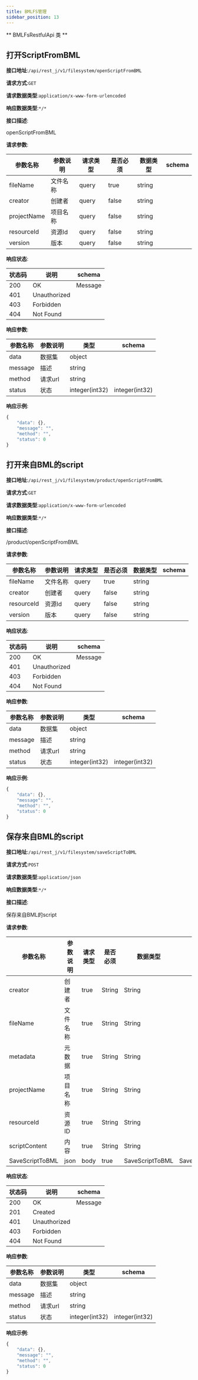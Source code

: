 ```yaml
---
title: BMLFS管理
sidebar_position: 13
---
```

** BMLFsRestfulApi 类 **



## 打开ScriptFromBML


**接口地址**:`/api/rest_j/v1/filesystem/openScriptFromBML`


**请求方式**:`GET`


**请求数据类型**:`application/x-www-form-urlencoded`


**响应数据类型**:`*/*`


**接口描述**:<p>openScriptFromBML</p>



**请求参数**:


| 参数名称 | 参数说明 | 请求类型    | 是否必须 | 数据类型 | schema |
| -------- | -------- | ----- | -------- | -------- | ------ |
|fileName|文件名称|query|true|string|
|creator|创建者|query|false|string|
|projectName|项目名称|query|false|string|
|resourceId|资源Id|query|false|string|
|version|版本|query|false|string|


**响应状态**:


| 状态码 | 说明 | schema |
| -------- | -------- | ----- | 
|200|OK|Message|
|401|Unauthorized|
|403|Forbidden|
|404|Not Found|


**响应参数**:


| 参数名称 | 参数说明 | 类型 | schema |
| -------- | -------- | ----- |----- | 
|data|数据集|object|
|message|描述|string|
|method|请求url|string|
|status|状态|integer(int32)|integer(int32)|


**响应示例**:
```javascript
{
	"data": {},
	"message": "",
	"method": "",
	"status": 0
}
```


## 打开来自BML的script


**接口地址**:`/api/rest_j/v1/filesystem/product/openScriptFromBML`


**请求方式**:`GET`


**请求数据类型**:`application/x-www-form-urlencoded`


**响应数据类型**:`*/*`


**接口描述**:<p>/product/openScriptFromBML</p>



**请求参数**:


| 参数名称 | 参数说明 | 请求类型    | 是否必须 | 数据类型 | schema |
| -------- | -------- | ----- | -------- | -------- | ------ |
|fileName|文件名称|query|true|string|
|creator|创建者|query|false|string|
|resourceId|资源Id|query|false|string|
|version|版本|query|false|string|


**响应状态**:


| 状态码 | 说明 | schema |
| -------- | -------- | ----- | 
|200|OK|Message|
|401|Unauthorized|
|403|Forbidden|
|404|Not Found|


**响应参数**:


| 参数名称 | 参数说明 | 类型 | schema |
| -------- | -------- | ----- |----- | 
|data|数据集|object|
|message|描述|string|
|method|请求url|string|
|status|状态|integer(int32)|integer(int32)|


**响应示例**:
```javascript
{
	"data": {},
	"message": "",
	"method": "",
	"status": 0
}
```


## 保存来自BML的script


**接口地址**:`/api/rest_j/v1/filesystem/saveScriptToBML`


**请求方式**:`POST`


**请求数据类型**:`application/json`


**响应数据类型**:`*/*`


**接口描述**:<p>保存来自BML的script</p>



**请求参数**:


| 参数名称 | 参数说明 | 请求类型    | 是否必须 | 数据类型 | schema |
| -------- | -------- | ----- | -------- | -------- | ------ |
|creator|创建者|true|String|String|
|fileName|文件名称|true|String|String|
|metadata|元数据|true|String|String|
|projectName|项目名称|true|String|String|
|resourceId|资源ID|true|String|String|
|scriptContent|内容|true|String|String|
|SaveScriptToBML|json|body|true|SaveScriptToBML|SaveScriptToBML|


**响应状态**:


| 状态码 | 说明 | schema |
| -------- | -------- | ----- | 
|200|OK|Message|
|201|Created|
|401|Unauthorized|
|403|Forbidden|
|404|Not Found|


**响应参数**:


| 参数名称 | 参数说明 | 类型 | schema |
| -------- | -------- | ----- |----- | 
|data|数据集|object|
|message|描述|string|
|method|请求url|string|
|status|状态|integer(int32)|integer(int32)|


**响应示例**:
```javascript
{
	"data": {},
	"message": "",
	"method": "",
	"status": 0
}
```

